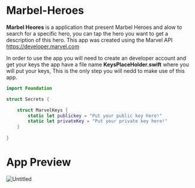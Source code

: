 # Marbel-Heroes

**Marbel Heores**  is a application that present Marbel Heroes and alow to search for a specific hero, you can tap the hero you want to get a description of this hero. 
This app was created using the Marvel API https://developer.marvel.com

In order to use the app you will need to create an developer account and get your keys the app have a file name **KeysPlaceHolder.swift** where you will put your keys, This is the only step you will nedd to make use of this app. 


```swift
import Foundation

struct Secrets {

    struct MarvelKeys {
        static let publickey = "Put your public key here!"
        static let privateKey = "Put your private key here!"
    }
    
}
```
# App Preview

![Untitled](https://user-images.githubusercontent.com/82669898/181651706-b30dc136-223f-4538-9065-0e508a25bcb8.jpg)
